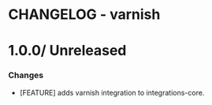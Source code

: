# CHANGELOG - varnish

1.0.0/ Unreleased
==================

### Changes

* [FEATURE] adds varnish integration to integrations-core.

